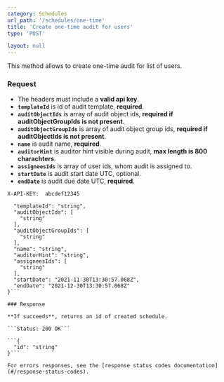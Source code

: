 ```yaml
---
category: Schedules
url_path: '/schedules/one-time'
title: 'Create one-time audit for users'
type: 'POST'

layout: null
---
```


This method allows to create one-time audit for list of users.

### Request
* The headers must include a **valid api key**.
* **`templateId`** is id of audit template, **required**.
* **`auditObjectIds`** is array of audit object ids, **required if auditObjectGroupIds is not present**.
* **`auditObjectGroupIds`** is array of audit object group ids, **required if auditObjectIds is not present**.
* **`name`** is audit name, **required**.
* **`auditorHint`** is auditor hint visible during audit, **max length is 800 charachters**.
* **`assigneesIds`** is array of user ids, whom audit is assigned to.
* **`startDate`** is audit start date UTC, optional.
* **`endDate`** is audit due date UTC, **required**.

```X-API-KEY:  abcdef12345```
```{
  "templateId": "string",
  "auditObjectIds": [
    "string"
  ],
  "auditObjectGroupIds": [
    "string"
  ],
  "name": "string",
  "auditorHint": "string",
  "assigneesIds": [
    "string"
  ],
  "startDate": "2021-11-30T13:30:57.068Z",
  "endDate": "2021-12-30T13:30:57.068Z"
}```

### Response

**If succeeds**, returns an id of created schedule.

```Status: 200 OK```

```{
  "id": "string"
}```

For errors responses, see the [response status codes documentation](#/response-status-codes).
